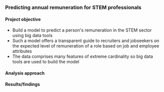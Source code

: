 ### Predicting annual remuneration for STEM professionals

#### Project objective

- Build a model to predict a person's remuneration in the STEM sector using big data tools
- Such a model offers a transparent guide to recruiters and jobseekers on the expected level of remuneration of a role based on job and employee attributes
- The data comprises many features of extreme cardinality so big data tools are used to build the model
  
#### Analysis approach

#### Results/findings


